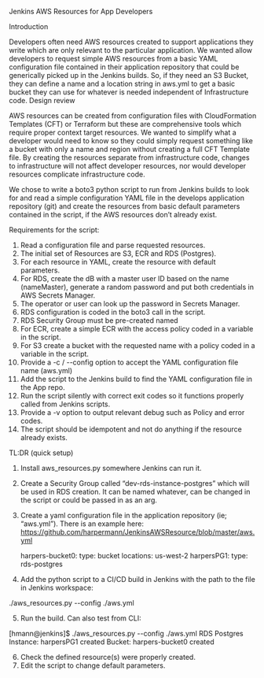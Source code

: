 Jenkins AWS Resources for App Developers

Introduction

Developers often need AWS resources created to support applications they write which are only relevant to the particular application.  We wanted allow developers to request simple AWS resources from a basic YAML configuration file contained in their application repository that could be generically picked up in the Jenkins builds.  So, if they need an S3 Bucket, they can define a name and a location string in aws.yml to get a basic bucket they can use for whatever is needed independent of Infrastructure code.
Design review

AWS resources can be created from configuration files with CloudFormation Templates (CFT) or Terraform but these are comprehensive tools which require proper context target resources.  We wanted to simplify what a developer would need to know so they could simply request something like a bucket with only a name and region without creating a full CFT Template file.   By creating the resources separate from infrastructure code, changes to infrastructure will not affect developer resources, nor would developer resources complicate infrastructure code.

We chose to write a boto3 python script to run from Jenkins builds to look for and read a simple configuration YAML file in the develops application repository (git) and create the resources from basic default parameters contained in the script, if the AWS resources don’t already exist.  

Requirements for the script:

1.	Read a configuration file and parse requested resources.
2.	The initial set of Resources are S3, ECR and RDS (Postgres).
3.	For each resource in YAML, create the resource with default parameters.
4.	For RDS, create the dB with a master user ID based on the name (nameMaster), generate a random password and put both credentials in AWS Secrets Manager.
5.	The operator or user can look up the password in Secrets Manager.
6.	RDS configuration is coded in the boto3 call in the script.
7.	RDS Security Group must be pre-created named 
8.	For ECR, create a simple ECR with the access policy coded in a variable in the script.
9.	For S3 create a bucket with the requested name with a policy coded in a variable in the script.
10.	Provide a -c / --config option to accept the YAML configuration file name (aws.yml)
11.	Add the script to the Jenkins build to find the YAML configuration file in the App repo.
12.	Run the script silently with correct exit codes so it functions properly called from Jenkins scripts.
13.	Provide a -v option to output relevant debug such as Policy and error codes.
14.	The script should be idempotent and not do anything if the resource already exists.


TL:DR (quick setup)
1.	Install aws_resources.py somewhere Jenkins can run it.
2.	Create a Security Group called “dev-rds-instance-postgres” which will be used in RDS creation. It can be named whatever, can be changed in the script or could be passed in as an arg.

 
3.	Create a yaml configuration file in the application repository (ie; “aws.yml”).  There is an example here: https://github.com/harpermann/JenkinsAWSResource/blob/master/aws.yml
  		
    harpers-bucket0:
            type: bucket
            locations: us-west-2
        harpersPG1:
            type: rds-postgres
4.	Add the python script to a CI/CD build in Jenkins with the path to the file in Jenkins workspace:

./aws_resources.py --config ./aws.yml

5.	Run the build.  Can also test from CLI: 

[hmann@jenkins]$ ./aws_resources.py --config ./aws.yml
RDS Postgres Instance: harpersPG1 created
Bucket: harpers-bucket0 created

6.	Check the defined resource(s) were properly created.
7.	Edit the script to change default parameters.
